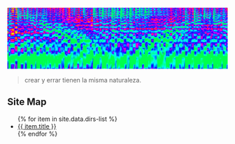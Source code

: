 ![Spectrum Banner](/images/spectrum-banner.png)<br/>

> crear y errar tienen la misma naturaleza.

## Site Map

<ul>
   {% for item in site.data.dirs-list %}
      <li><a href="{{ item._link }}">{{ item.title }}</a></li>
   {% endfor %}
</ul>